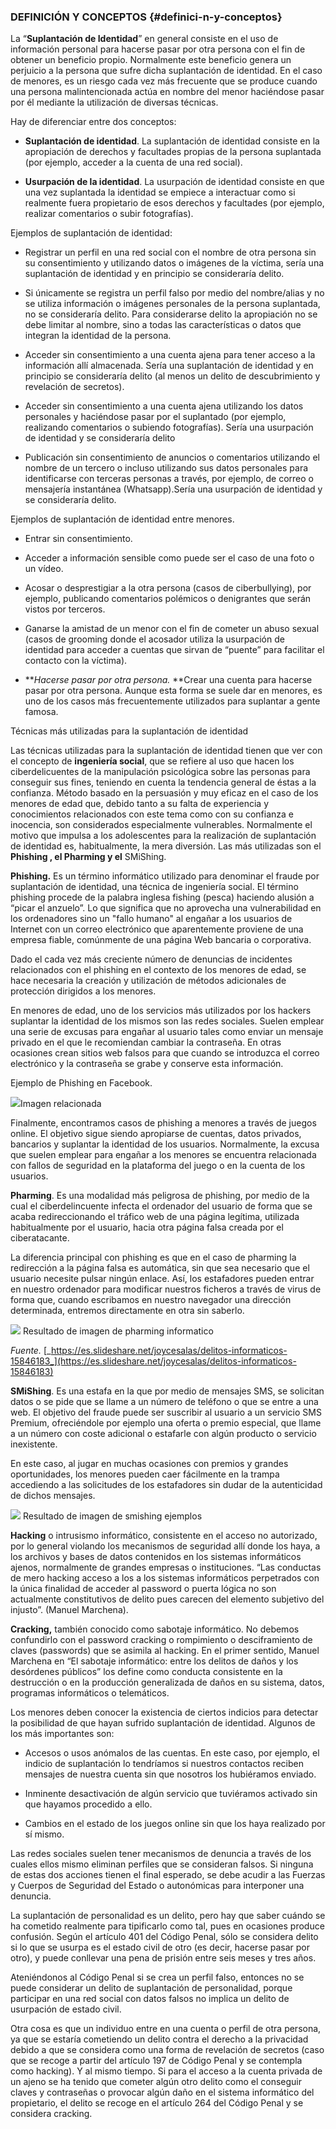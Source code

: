 ### DEFINICIÓN Y CONCEPTOS {#definici-n-y-conceptos}

La “**Suplantación de Identidad**” en general consiste en el uso de información personal para hacerse pasar por otra persona con el fin de obtener un beneficio propio. Normalmente este beneficio genera un perjuicio a la persona que sufre dicha suplantación de identidad. En el caso de menores, es un riesgo cada vez más frecuente que se produce cuando una persona malintencionada actúa en nombre del menor haciéndose pasar por él mediante la utilización de diversas técnicas.

Hay de diferenciar entre dos conceptos:

*   **Suplantación de identidad**. La suplantación de identidad consiste en la apropiación de derechos y facultades propias de la persona suplantada (por ejemplo, acceder a la cuenta de una red social).

*   **Usurpación de la identidad**. La usurpación de identidad consiste en que una vez suplantada la identidad se empiece a interactuar como si realmente fuera propietario de esos derechos y facultades (por ejemplo, realizar comentarios o subir fotografías).

Ejemplos de suplantación de identidad:

*   Registrar un perfil en una red social con el nombre de otra persona sin su consentimiento y utilizando datos o imágenes de la víctima, sería una suplantación de identidad y en principio se consideraría delito.

*   Si únicamente se registra un perfil falso por medio del nombre/alias y no se utiliza información o imágenes personales de la persona suplantada, no se consideraría delito. Para considerarse delito la apropiación no se debe limitar al nombre, sino a todas las características o datos que integran la identidad de la persona.

*   Acceder sin consentimiento a una cuenta ajena para tener acceso a la información allí almacenada. Sería una suplantación de identidad y en principio se consideraría delito (al menos un delito de descubrimiento y revelación de secretos).

*   Acceder sin consentimiento a una cuenta ajena utilizando los datos personales y haciéndose pasar por el suplantado (por ejemplo, realizando comentarios o subiendo fotografías). Sería una usurpación de identidad y se consideraría delito

*   Publicación sin consentimiento de anuncios o comentarios utilizando el nombre de un tercero o incluso utilizando sus datos personales para identificarse con terceras personas a través, por ejemplo, de correo o mensajería instantánea (Whatsapp).Sería una usurpación de identidad y se consideraría delito.

Ejemplos de suplantación de identidad entre menores.

*   Entrar sin consentimiento.

*   Acceder a información sensible como puede ser el caso de una foto o un vídeo.

*   Acosar o desprestigiar a la otra persona (casos de ciberbullying), por ejemplo, publicando comentarios polémicos o denigrantes que serán vistos por terceros.

*   Ganarse la amistad de un menor con el fin de cometer un abuso sexual (casos de grooming donde el acosador utiliza la usurpación de identidad para acceder a cuentas que sirvan de “puente” para facilitar el contacto con la víctima).

*   **_Hacerse pasar por otra persona._ **Crear una cuenta para hacerse pasar por otra persona. Aunque esta forma se suele dar en menores, es uno de los casos más frecuentemente utilizados para suplantar a gente famosa.

Técnicas más utilizadas para la suplantación de identidad

Las técnicas utilizadas para la suplantación de identidad tienen que ver con el concepto de **ingeniería social**, que se refiere al uso que hacen los ciberdelicuentes de la manipulación psicológica sobre las personas para conseguir sus fines, teniendo en cuenta la tendencia general de éstas a la confianza. Método basado en la persuasión y muy eficaz en el caso de los menores de edad que, debido tanto a su falta de experiencia y conocimientos relacionados con este tema como con su confianza e inocencia, son considerados especialmente vulnerables. Normalmente el motivo que impulsa a los adolescentes para la realización de suplantación de identidad es, habitualmente, la mera diversión. Las más utilizadas son el **Phishing , el Pharming y el** SMiShing.

**Phishing.** Es un término informático utilizado para denominar el fraude por suplantación de identidad, una técnica de ingeniería social. El término phishing procede de la palabra inglesa fishing (pesca) haciendo alusión a “picar el anzuelo”. Lo que significa que no aprovecha una vulnerabilidad en los ordenadores sino un &quot;fallo humano&quot; al engañar a los usuarios de Internet con un correo electrónico que aparentemente proviene de una empresa fiable, comúnmente de una página Web bancaria o corporativa.

Dado el cada vez más creciente número de denuncias de incidentes relacionados con el phishing en el contexto de los menores de edad, se hace necesaria la creación y utilización de métodos adicionales de protección dirigidos a los menores.

En menores de edad, uno de los servicios más utilizados por los hackers suplantar la identidad de los mismos son las redes sociales. Suelen emplear una serie de excusas para engañar al usuario tales como enviar un mensaje privado en el que le recomiendan cambiar la contraseña. En otras ocasiones crean sitios web falsos para que cuando se introduzca el correo electrónico y la contraseña se grabe y conserve esta información.

Ejemplo de Phishing en Facebook.

![](../assets/imagen_3.png)Imagen relacionada

Finalmente, encontramos casos de phishing a menores a través de juegos online. El objetivo sigue siendo apropiarse de cuentas, datos privados, bancarios y suplantar la identidad de los usuarios. Normalmente, la excusa que suelen emplear para engañar a los menores se encuentra relacionada con fallos de seguridad en la plataforma del juego o en la cuenta de los usuarios.

**Pharming**. Es una modalidad más peligrosa de phishing, por medio de la cual el ciberdelincuente infecta el ordenador del usuario de forma que se acaba redireccionando el tráfico web de una página legítima, utilizada habitualmente por el usuario, hacia otra página falsa creada por el ciberatacante.

La diferencia principal con phishing es que en el caso de pharming la redirección a la página falsa es automática, sin que sea necesario que el usuario necesite pulsar ningún enlace. Así, los estafadores pueden entrar en nuestro ordenador para modificar nuestros ficheros a través de virus de forma que, cuando escribamos en nuestro navegador una dirección determinada, entremos directamente en otra sin saberlo.

![](../assets/imagen_4.jpg)
Resultado de imagen de pharming informatico

_Fuente._ [_https://es.slideshare.net/joycesalas/delitos-informaticos-15846183_](https://es.slideshare.net/joycesalas/delitos-informaticos-15846183)

**SMiShing**. Es una estafa en la que por medio de mensajes SMS, se solicitan datos o se pide que se llame a un número de teléfono o que se entre a una web. El objetivo del fraude puede ser suscribir al usuario a un servicio SMS Premium, ofreciéndole por ejemplo una oferta o premio especial, que llame a un número con coste adicional o estafarle con algún producto o servicio inexistente.

En este caso, al jugar en muchas ocasiones con premios y grandes oportunidades, los menores pueden caer fácilmente en la trampa accediendo a las solicitudes de los estafadores sin dudar de la autenticidad de dichos mensajes.

![](../assets/imagen_7.png)
Resultado de imagen de smishing ejemplos

**Hacking** o intrusismo informático, consistente en el acceso no autorizado, por lo general violando los mecanismos de seguridad allí donde los haya, a los archivos y bases de datos contenidos en los sistemas informáticos ajenos, normalmente de grandes empresas o instituciones. “Las conductas de mero hacking acceso a los a los sistemas informáticos perpetrados con la única finalidad de acceder al password o puerta lógica no son actualmente constitutivos de delito pues carecen del elemento subjetivo del injusto”. (Manuel Marchena).

**Cracking,** también conocido como sabotaje informático. No debemos confundirlo con el password cracking o rompimiento o desciframiento de claves (passwords) que se asimila al hacking. En el primer sentido, Manuel Marchena en “El sabotaje informático: entre los delitos de daños y los desórdenes públicos” los define como conducta consistente en la destrucción o en la producción generalizada de daños en su sistema, datos, programas informáticos o telemáticos.

Los menores deben conocer la existencia de ciertos indicios para detectar la posibilidad de que hayan sufrido suplantación de identidad. Algunos de los más importantes son:

*   Accesos o usos anómalos de las cuentas. En este caso, por ejemplo, el indicio de suplantación lo tendríamos si nuestros contactos reciben mensajes de nuestra cuenta sin que nosotros los hubiéramos enviado.

*   Inminente desactivación de algún servicio que tuviéramos activado sin que hayamos procedido a ello.

*   Cambios en el estado de los juegos online sin que los haya realizado por sí mismo.

Las redes sociales suelen tener mecanismos de denuncia a través de los cuales ellos mismo eliminan perfiles que se consideran falsos. Si ninguna de estas dos acciones tienen el final esperado, se debe acudir a las Fuerzas y Cuerpos de Seguridad del Estado o autonómicas para interponer una denuncia.

La suplantación de personalidad es un delito, pero hay que saber cuándo se ha cometido realmente para tipificarlo como tal, pues en ocasiones produce confusión. Según el artículo 401 del Código Penal, sólo se considera delito si lo que se usurpa es el estado civil de otro (es decir, hacerse pasar por otro), y puede conllevar una pena de prisión entre seis meses y tres años.

Ateniéndonos al Código Penal si se crea un perfil falso, entonces no se puede considerar un delito de suplantación de personalidad, porque participar en una red social con datos falsos no implica un delito de usurpación de estado civil.

Otra cosa es que un individuo entre en una cuenta o perfil de otra persona, ya que se estaría cometiendo un delito contra el derecho a la privacidad debido a que se considera como una forma de revelación de secretos (caso que se recoge a partir del artículo 197 de Código Penal y se contempla como hacking). Y al mismo tiempo. Si para el acceso a la cuenta privada de un ajeno se ha tenido que cometer algún otro delito como el conseguir claves y contraseñas o provocar algún daño en el sistema informático del propietario, el delito se recoge en el artículo 264 del Código Penal y se considera cracking.